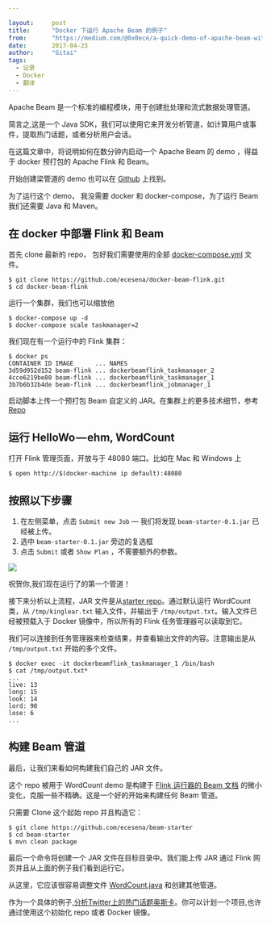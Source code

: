 ```yaml
---

layout:     post
title:      "Docker 下运行 Apache Beam 的例子"
from: 		"https://medium.com/@0x0ece/a-quick-demo-of-apache-beam-with-docker-da98b99a502a"
date:       2017-04-23
author:     "Gitai"
tags:
  - 记录
  - Docker
  - 翻译
---
```


Apache Beam 是一个标准的编程模块，用于创建批处理和流式数据处理管道。

简言之,这是一个 Java SDK，我们可以使用它来开发分析管道，如计算用户或事件，提取热门话题，或者分析用户会话。

在这篇文章中，将说明如何在数分钟内启动一个 Apache Beam 的 demo ，得益于 docker 预打包的 Apache Flink 和 Beam。

开始创建梁管道的 demo 也可以在 [Github](https://github.com/ecesena/beam-starter) 上找到。

为了运行这个 demo， 我没需要 docker 和 docker-compose，为了运行 Beam 我们还需要 Java 和 Maven。

<!--more-->

## 在 docker 中部署 Flink 和 Beam

首先 clone 最新的 repo， 包好我们需要使用的全部 [docker-compose.yml](https://github.com/ecesena/docker-beam-flink/blob/master/docker-compose.yml) 文件。



```shell
$ git clone https://github.com/ecesena/docker-beam-flink.git
$ cd docker-beam-flink
```

运行一个集群，我们也可以缩放他


```shell
$ docker-compose up -d
$ docker-compose scale taskmanager=2
```

我们现在有一个运行中的 Flink 集群：

```shell
$ docker ps
CONTAINER ID IMAGE      ... NAMES
3d59d952d152 beam-flink ... dockerbeamflink_taskmanager_2
4cce6219be80 beam-flink ... dockerbeamflink_taskmanager_1
3b7b6b32b4de beam-flink ... dockerbeamflink_jobmanager_1
```

启动脚本上传一个预打包 Beam 自定义的 JAR。在集群上的更多技术细节，参考[Repo](https://github.com/ecesena/docker-beam-flink.git)

## 运行 HelloWo — ehm, WordCount

打开 Flink 管理页面，开放与于 48080 端口。比如在 Mac 和 Windows 上

```shell
$ open http://$(docker-machine ip default):48080
```

## 按照以下步骤

1. 在左侧菜单，点击 `Submit new Job` — 我们将发现 `beam-starter-0.1.jar` 已经被上传。
2. 选中 `beam-starter-0.1.jar` 旁边的复选框
3. 点击 `Submit` 或者 `Show Plan` ，不需要额外的参数。

![](https://cdn-images-1.medium.com/max/1000/1*HXjlgfjDZRt9EmsG9vNgbg.png)

祝贺你,我们现在运行了的第一个管道！

接下来分析以上流程，JAR 文件是从[starter repo](https://github.com/ecesena/beam-starter)。通过默认运行 WordCount 类，从 `/tmp/kinglear.txt` 输入文件，并输出于 `/tmp/output.txt`。输入文件已经被预载入于 Docker 镜像中，所以所有的 Flink 任务管理器可以读取到它。

我们可以连接到任务管理器来检查结果，并查看输出文件的内容。注意输出是从 `/tmp/output.txt` 开始的多个文件。


```shell
$ docker exec -it dockerbeamflink_taskmanager_1 /bin/bash
$ cat /tmp/output.txt*
...
live: 13
long: 15
look: 14
lord: 90
lose: 6
...
```

## 构建 Beam 管道

最后，让我们来看如何构建我们自己的 JAR 文件。

这个 repo 被用于 WordCount demo 是构建于 [Flink 运行器的 Beam 文档](https://github.com/apache/incubator-beam/tree/master/runners/flink) 的微小变化，克服一些不精确。这是一个好的开始来构建任何 Beam 管道。

只需要 Clone 这个起始 repo 并且构造它：

```shell
$ git clone https://github.com/ecesena/beam-starter
$ cd beam-starter
$ mvn clean package
```

最后一个命令将创建一个 JAR 文件在目标目录中。我们能上传 JAR 通过 Flink 网页并且从上面的例子我们看到运行它。

从这里，它应该很容易调整文件 [WordCount.java](https://github.com/ecesena/beam-starter/blob/master/src/main/java/com/dataradiant/beam/examples/WordCount.java) 和创建其他管道。

作为一个具体的例子,[分析Twitter上的热门话题奥斯卡](http://oscarsdata.github.io/)。你可以计划一个项目,也许通过使用这个初始化 repo 或者 Docker 镜像。

